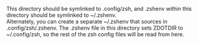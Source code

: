 This directory should be symlinked to .config/zsh, and .zshenv within this directory 
should be symlinked to ~/.zshenv.  
Alternately, you can create a separate ~/.zshenv that sources in .config/zsh/.zshenv. 
The .zshenv file in this directory sets ZDOTDIR to ~/.config/zsh, so the rest of the 
zsh config files will be read from here. 
